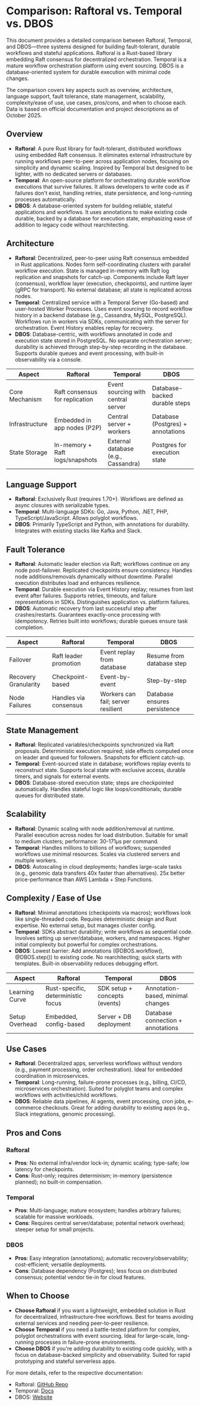 # Comparison: Raftoral vs. Temporal vs. DBOS

This document provides a detailed comparison between Raftoral, Temporal, and DBOS—three systems designed for building fault-tolerant, durable workflows and stateful applications. Raftoral is a Rust-based library embedding Raft consensus for decentralized orchestration. Temporal is a mature workflow orchestration platform using event sourcing. DBOS is a database-oriented system for durable execution with minimal code changes.

The comparison covers key aspects such as overview, architecture, language support, fault tolerance, state management, scalability, complexity/ease of use, use cases, pros/cons, and when to choose each. Data is based on official documentation and project descriptions as of October 2025.

## Overview

- **Raftoral**: A pure Rust library for fault-tolerant, distributed workflows using embedded Raft consensus. It eliminates external infrastructure by running workflows peer-to-peer across application nodes, focusing on simplicity and dynamic scaling. Inspired by Temporal but designed to be lighter, with no dedicated servers or databases.
- **Temporal**: An open-source platform for orchestrating durable workflow executions that survive failures. It allows developers to write code as if failures don't exist, handling retries, state persistence, and long-running processes automatically.
- **DBOS**: A database-oriented system for building reliable, stateful applications and workflows. It uses annotations to make existing code durable, backed by a database for execution state, emphasizing ease of addition to legacy code without rearchitecting.

## Architecture

- **Raftoral**: Decentralized, peer-to-peer using Raft consensus embedded in Rust applications. Nodes form self-coordinating clusters with parallel workflow execution. State is managed in-memory with Raft log replication and snapshots for catch-up. Components include Raft layer (consensus), workflow layer (execution, checkpoints), and runtime layer (gRPC for transport). No external database; all state is replicated across nodes.
- **Temporal**: Centralized service with a Temporal Server (Go-based) and user-hosted Worker Processes. Uses event sourcing to record workflow history in a backend database (e.g., Cassandra, MySQL, PostgreSQL). Workflows run in workers via SDKs, communicating with the server for orchestration. Event History enables replay for recovery.
- **DBOS**: Database-centric, with workflows annotated in code and execution state stored in PostgreSQL. No separate orchestration server; durability is achieved through step-by-step recording in the database. Supports durable queues and event processing, with built-in observability via a console.

| Aspect              | Raftoral                          | Temporal                          | DBOS                              |
|---------------------|-----------------------------------|-----------------------------------|-----------------------------------|
| Core Mechanism      | Raft consensus for replication    | Event sourcing with central server| Database-backed durable steps     |
| Infrastructure      | Embedded in app nodes (P2P)       | Central server + workers          | Database (Postgres) + annotations |
| State Storage       | In-memory + Raft logs/snapshots   | External database (e.g., Cassandra)| Postgres for execution state      |

## Language Support

- **Raftoral**: Exclusively Rust (requires 1.70+). Workflows are defined as async closures with serializable types.
- **Temporal**: Multi-language SDKs: Go, Java, Python, .NET, PHP, TypeScript/JavaScript. Allows polyglot workflows.
- **DBOS**: Primarily TypeScript and Python, with annotations for durability. Integrates with existing stacks like Kafka and Slack.

## Fault Tolerance

- **Raftoral**: Automatic leader election via Raft; workflows continue on any node post-failover. Replicated checkpoints ensure consistency. Handles node additions/removals dynamically without downtime. Parallel execution distributes load and enhances resilience.
- **Temporal**: Durable execution via Event History replay; resumes from last event after failures. Supports retries, timeouts, and failure representations in SDKs. Distinguishes application vs. platform failures.
- **DBOS**: Automatic recovery from last successful step after crashes/restarts. Guarantees exactly-once processing with idempotency. Retries built into workflows; durable queues ensure task completion.

| Aspect              | Raftoral                          | Temporal                          | DBOS                              |
|---------------------|-----------------------------------|-----------------------------------|-----------------------------------|
| Failover            | Raft leader promotion             | Event replay from database        | Resume from database step         |
| Recovery Granularity| Checkpoint-based                  | Event-by-event                    | Step-by-step                      |
| Node Failures       | Handles via consensus             | Workers can fail; server resilient| Database ensures persistence      |

## State Management

- **Raftoral**: Replicated variables/checkpoints synchronized via Raft proposals. Deterministic execution required; side effects computed once on leader and queued for followers. Snapshots for efficient catch-up.
- **Temporal**: Event-sourced state in database; workflows replay events to reconstruct state. Supports local state with exclusive access, durable timers, and signals for external events.
- **DBOS**: Database-stored execution state; steps are checkpointed automatically. Handles stateful logic like loops/conditionals; durable queues for distributed state.

## Scalability

- **Raftoral**: Dynamic scaling with node addition/removal at runtime. Parallel execution across nodes for load distribution. Suitable for small to medium clusters; performance: 30-171µs per command.
- **Temporal**: Handles millions to billions of workflows; suspended workflows use minimal resources. Scales via clustered servers and multiple workers.
- **DBOS**: Autoscaling in cloud deployments; handles large-scale tasks (e.g., genomic data transfers 40x faster than alternatives). 25x better price-performance than AWS Lambda + Step Functions.

## Complexity / Ease of Use

- **Raftoral**: Minimal annotations (checkpoints via macros); workflows look like single-threaded code. Requires deterministic design and Rust expertise. No external setup, but manages cluster config.
- **Temporal**: SDKs abstract durability; write workflows as sequential code. Involves setting up server/database, workers, and namespaces. Higher initial complexity but powerful for complex orchestrations.
- **DBOS**: Lowest barrier: Add annotations (@DBOS.workflow(), @DBOS.step()) to existing code. No rearchitecting; quick starts with templates. Built-in observability reduces debugging effort.

| Aspect              | Raftoral                          | Temporal                          | DBOS                              |
|---------------------|-----------------------------------|-----------------------------------|-----------------------------------|
| Learning Curve      | Rust-specific, deterministic focus| SDK setup + concepts (events)     | Annotation-based, minimal changes |
| Setup Overhead      | Embedded, config-based            | Server + DB deployment            | Database connection + annotations |

## Use Cases

- **Raftoral**: Decentralized apps, serverless workflows without vendors (e.g., payment processing, order orchestration). Ideal for embedded coordination in microservices.
- **Temporal**: Long-running, failure-prone processes (e.g., billing, CI/CD, microservices orchestration). Suited for polyglot teams and complex workflows with activities/child workflows.
- **DBOS**: Reliable data pipelines, AI agents, event processing, cron jobs, e-commerce checkouts. Great for adding durability to existing apps (e.g., Slack integrations, genomic processing).

## Pros and Cons

### Raftoral
- **Pros**: No external infra/vendor lock-in; dynamic scaling; type-safe; low latency for checkpoints.
- **Cons**: Rust-only; requires determinism; in-memory (persistence planned); no built-in compensation.

### Temporal
- **Pros**: Multi-language; mature ecosystem; handles arbitrary failures; scalable for massive workloads.
- **Cons**: Requires central server/database; potential network overhead; steeper setup for small projects.

### DBOS
- **Pros**: Easy integration (annotations); automatic recovery/observability; cost-efficient; versatile deployments.
- **Cons**: Database dependency (Postgres); less focus on distributed consensus; potential vendor tie-in for cloud features.

## When to Choose

- **Choose Raftoral** if you want a lightweight, embedded solution in Rust for decentralized, infrastructure-free workflows. Best for teams avoiding external services and needing peer-to-peer resilience.
- **Choose Temporal** if you need a battle-tested platform for complex, polyglot orchestrations with event sourcing. Ideal for large-scale, long-running processes in failure-prone environments.
- **Choose DBOS** if you're adding durability to existing code quickly, with a focus on database-backed simplicity and observability. Suited for rapid prototyping and stateful serverless apps.

For more details, refer to the respective documentation:
- Raftoral: [GitHub Repo](https://github.com/orishu/raftoral)
- Temporal: [Docs](https://docs.temporal.io/)
- DBOS: [Website](https://www.dbos.dev/)
